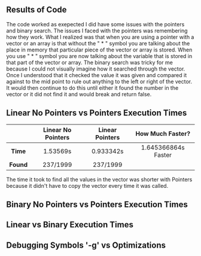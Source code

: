 ## Results of Code

The code worked as exepected I did have some issues with the pointers and binary search. The issues I faced with the pointers was remembering how they work. What I realized was that when you are using a pointer with a vector or an array is that without the " * " symbol you are talking about the place in memory that particular piece of the vector or array is stored. When you use " * " symbol you are now talking about the variable that is stored in that part of the vector or array. The binary search was tricky for me because I could not visually imagine how it searched through the vector. Once I understood that it checked the value it was given and compared it against to the mid point to rule out anything to the left or right of the vector. It would then continue to do this until either it found the number in the vector or it did not find it and would break and return false. 

## Linear No Pointers vs Pointers Execution Times

|      | Linear No Pointers | Linear Pointers | How Much Faster? |
|:----:|:------------------:|:---------------:|:----------------:|
| **Time** | 1.53569s       | 0.933342s       |1.645366864s Faster|
| **Found**| 237/1999       | 237/1999        |

The time it took to find all the values in the vector was shorter with Pointers because it didn't have to copy the vector every time it was called. 

## Binary No Pointers vs Pointers Execution Times



## Linear vs Binary Execution Times



## Debugging Symbols '-g' vs Optimizations


